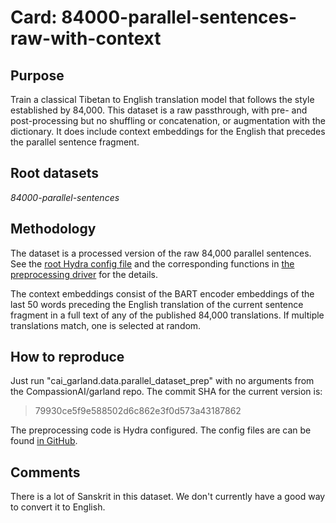 # Card: 84000-parallel-sentences-raw-with-context

## Purpose

Train a classical Tibetan to English translation model that follows the style established by 84,000. This dataset is a raw passthrough, with pre- and post-processing but no shuffling or concatenation, or augmentation with the dictionary. It does include context embeddings for the English that precedes the parallel sentence fragment.

## Root datasets

_84000-parallel-sentences_

## Methodology

The dataset is a processed version of the raw 84,000 parallel sentences. See the [root Hydra config file](https://github.com/CompassionAI/garland/blob/79930ce5f9e588502d6c862e3f0d573a43187862/cai_garland/data/parallel_dataset_prep.config/config.yaml) and the corresponding functions in [the preprocessing driver](https://github.com/CompassionAI/garland/blob/79930ce5f9e588502d6c862e3f0d573a43187862/cai_garland/data/parallel_dataset_prep.py) for the details.

The context embeddings consist of the BART encoder embeddings of the last 50 words preceding the English translation of the current sentence fragment in a full text of any of the published 84,000 translations. If multiple translations match, one is selected at random.

## How to reproduce

Just run "cai_garland.data.parallel_dataset_prep" with no arguments from the CompassionAI/garland repo. The commit SHA for the current version is:

> 79930ce5f9e588502d6c862e3f0d573a43187862

The preprocessing code is Hydra configured. The config files are can be found [in GitHub](https://github.com/CompassionAI/garland/tree/79930ce5f9e588502d6c862e3f0d573a43187862/cai_garland/data/parallel_dataset_prep.config).

## Comments

There is a lot of Sanskrit in this dataset. We don't currently have a good way to convert it to English.
